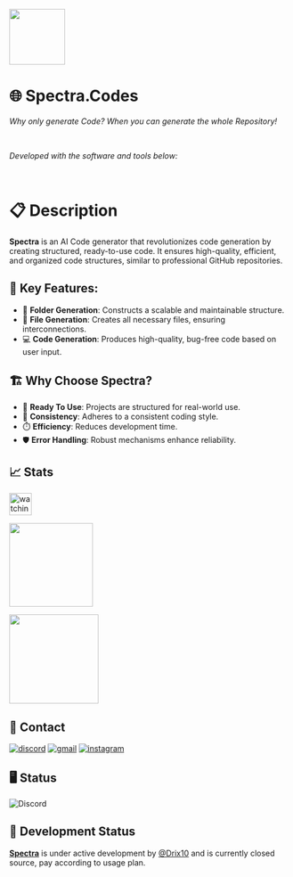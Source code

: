 <p align="left">
  <img src="https://github.com/spectra-ai-codegen/spectra-ai-codegen/blob/main/images/spectra-logo.png?raw=true" width="100" height="auto" />
</p>
<p align="left">
    <h1 align="left">🌐 Spectra.Codes</h1>
</p>
<p align="left">
    <em>Why only generate Code? When you can generate the whole Repository!</em>
</p>
<p align="left">
	<img src="https://img.shields.io/badge/Developer-Drix10-red" alt="">
	<img src="https://img.shields.io/badge/Website-Spectra.codes-blue" alt="">
	<img src="https://img.shields.io/badge/Backed_by-Google_&_Microsoft_for_Startups-red" alt="">
	<img src="https://img.shields.io/badge/Finalist-Backdrop_Build_v4-black" alt="">
<p>
<p align="left">
		<em>Developed with the software and tools below:</em>
</p>
<p align="left">
	<img src="https://img.shields.io/badge/Framework-React-blue" alt="">
	<img src="https://img.shields.io/badge/Frontend-Javascript,_Html,_Css-red" alt="">
	<img src="https://img.shields.io/badge/Backend-Node.js-blue" alt="">
	<img src="https://img.shields.io/badge/LLMs-Custom,_Gemini,_OpenAI-black" alt="">
</p>


# 📋 Description
**Spectra** is an AI Code generator that revolutionizes code generation by creating structured, ready-to-use code. It ensures high-quality, efficient, and organized code structures, similar to professional GitHub repositories.


## 📑 Key Features:
- 📁 **Folder Generation**: Constructs a scalable and maintainable structure.
- 📄 **File Generation**: Creates all necessary files, ensuring interconnections.
- 💻 **Code Generation**: Produces high-quality, bug-free code based on user input.


## 🏗️ Why Choose Spectra?
- 🚀 **Ready To Use**: Projects are structured for real-world use.
- 📏 **Consistency**: Adheres to a consistent coding style.
- ⏱️ **Efficiency**: Reduces development time.
- 🛡️ **Error Handling**: Robust mechanisms enhance reliability.


## 📈 Stats
<div align="left">
    <p align="left">
<img height="40em" src="https://komarev.com/ghpvc/?username=spectra-ai-codegen&color=brightgreen" alt="watching_count">
</p>
</div>
<p align="left"> 
<a href="https://github.com/drix10">
  <img height="150em" src="https://github-readme-stats-eight-theta.vercel.app/api/top-langs/?username=spectra-ai-codegen&layout=compact&langs_count=8&theme=algolia"/>
</a>
</p>
<p align="left">
    <a href="https://git.io/streak-stats">
        <img height="160em" src="https://github-readme-streak-stats.herokuapp.com/?user=spectra-ai-codegen&theme=tokyonight"/>
    </a>
</p>

## 🔗 Contact

[![discord](https://img.shields.io/badge/discord-000000?style=for-the-badge&logo=discord&logoColor=white)](https://discord.com/users/954367061222633472)
[![gmail](https://img.shields.io/badge/Mail-D14836?style=for-the-badge&logo=Gmail&logoColor=white)](mailto:support@spectra.codes)
[![instagram](https://img.shields.io/badge/Instagram-E4405F?style=for-the-badge&logo=instagram&logoColor=white)](https://www.instagram.com/drix_10_/)


## 🖥️ Status

![Discord](https://discord.c99.nl/widget/theme-3/954367061222633472.png)


## 🔧 Development Status
**[Spectra](https://spectra.codes)** is under active development by [@Drix10](https://github.com/Drix10) and is currently closed source, pay according to usage plan.
